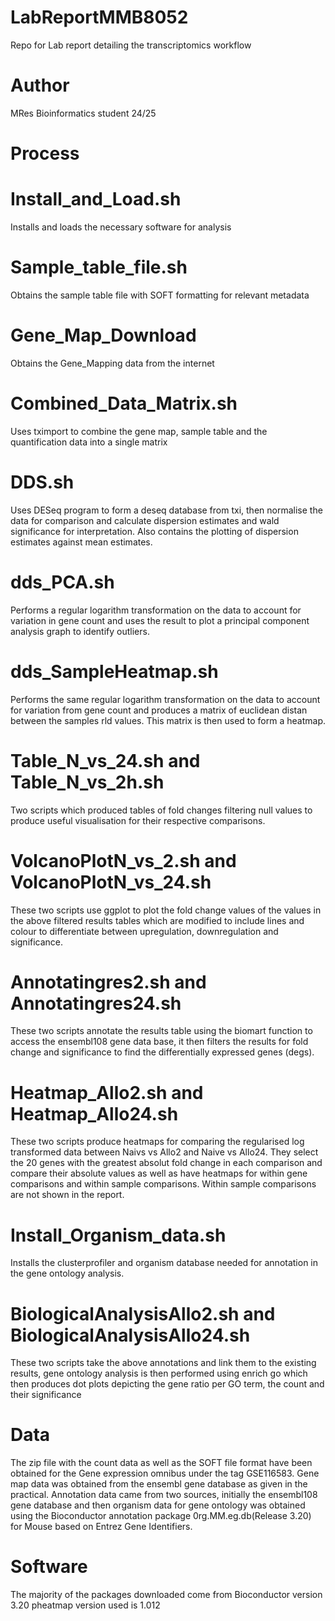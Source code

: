 # LabReportMMB8052
Repo for Lab report detailing the transcriptomics workflow
# Author
MRes Bioinformatics student 24/25
# Process

  # Install_and_Load.sh
  Installs and loads the necessary software for analysis

  # Sample_table_file.sh
  Obtains the sample table file with SOFT formatting for relevant metadata 

  # Gene_Map_Download
  Obtains the Gene_Mapping data from the internet

  # Combined_Data_Matrix.sh
  Uses tximport to combine the gene map, sample table and the quantification data into a single matrix

  # DDS.sh
  Uses DESeq program to form a deseq database from txi, then normalise the data for comparison and calculate dispersion estimates and wald significance for interpretation.
  Also contains the plotting of dispersion estimates against mean estimates.

  # dds_PCA.sh
  Performs a regular logarithm transformation on the data to account for variation in gene count and uses the result to plot a principal component analysis graph to identify outliers.

  # dds_SampleHeatmap.sh
  Performs the same regular logarithm transformation on the data to account for variation from gene count and produces a matrix of euclidean distan between the samples rld values. This matrix is then used to form a heatmap.

  # Table_N_vs_24.sh and Table_N_vs_2h.sh
  Two scripts which produced tables of fold changes filtering null values to produce useful visualisation for their respective comparisons.

  # VolcanoPlotN_vs_2.sh and VolcanoPlotN_vs_24.sh
  These two scripts use ggplot to plot the fold change values of the values in the above filtered results tables which are modified to include lines and colour to differentiate between upregulation, downregulation and significance.

  # Annotatingres2.sh and Annotatingres24.sh
  These two scripts annotate the results table using the biomart function to access the ensembl108 gene data base, it then filters the results for fold change and significance to find the differentially expressed genes (degs).

  # Heatmap_Allo2.sh and Heatmap_Allo24.sh
  These two scripts produce heatmaps for comparing the regularised log transformed data between Naivs vs Allo2 and Naive vs Allo24. They select the 20 genes with the greatest absolut fold change in each comparison and compare their absolute values as well as have heatmaps for within gene comparisons and within sample comparisons. Within sample comparisons are not shown in the report.

  # Install_Organism_data.sh 
   Installs the clusterprofiler and organism database needed for annotation in the gene ontology analysis. 
   
  # BiologicalAnalysisAllo2.sh and BiologicalAnalysisAllo24.sh
  These two scripts take the above annotations and link them to the existing results, gene ontology analysis is then performed using enrich go which then produces dot plots depicting the gene ratio per GO term, the count and their significance


# Data
The zip file with the count data as well as the SOFT file format have been obtained for the Gene expression omnibus under the tag GSE116583.
Gene map data was obtained from the ensembl gene database as given in the practical.
Annotation data came from two sources, initially the ensembl108 gene database and then organism data for gene ontology was obtained using the Bioconductor annotation package 0rg.MM.eg.db(Release 3.20) for Mouse based on Entrez Gene Identifiers.

# Software
The majority of the packages downloaded come from Bioconductor version 3.20
pheatmap version used is 1.012

  
  
  
